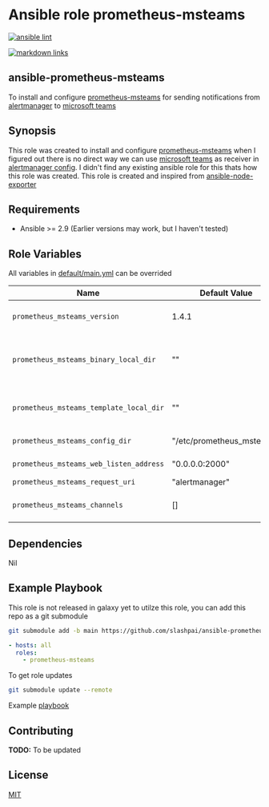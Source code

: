 # Ansible role prometheus-msteams

[![ansible lint](https://github.com/slashpai/ansible-prometheus-msteams/workflows/ansible%20lint/badge.svg)](https://github.com/slashpai/ansible-prometheus-msteams/actions?query=workflow%3Aansible-lint)

[![markdown links](https://github.com/slashpai/ansible-prometheus-msteams/workflows/md-links/badge.svg)](https://github.com/slashpai/ansible-prometheus-msteams/actions?query=workflow%3AMD-links)

## ansible-prometheus-msteams

To install and configure [prometheus-msteams](https://github.com/prometheus-msteams/prometheus-msteams) for sending notifications from [alertmanager](https://prometheus.io/docs/alerting/latest/alertmanager/) to [microsoft teams](https://www.microsoft.com/en-in/microsoft-365/microsoft-teams/group-chat-software)

## Synopsis

This role was created to install and configure [prometheus-msteams](https://github.com/prometheus-msteams/prometheus-msteams) when I figured out there is no direct way we can use [microsoft teams](https://www.microsoft.com/en-in/microsoft-365/microsoft-teams/group-chat-software) as receiver in [alertmanager config](https://prometheus.io/docs/alerting/latest/configuration/). I didn't find any existing ansible role for this thats how this role was created. This role is created and inspired from  [ansible-node-exporter](https://github.com/cloudalchemy/ansible-node-exporter)

## Requirements

* Ansible >= 2.9 (Earlier versions may work, but I haven't tested)

## Role Variables

All variables in [default/main.yml](defaults/main.yml) can be overrided

| Name           | Default Value | Description                        |
| -------------- | ------------- | -----------------------------------|
|`prometheus_msteams_version`| 1.4.1| prometheus-msteams version to install|
|`prometheus_msteams_binary_local_dir`| ""| To allow to use local packages from controller machine instead of github packages|
|`prometheus_msteams_template_local_dir`| ""| To allow to use local teams card template on controller machine than from github|
|`prometheus_msteams_config_dir`| "/etc/prometheus_msteams"| Location to store server configs |
|`prometheus_msteams_web_listen_address`| "0.0.0.0:2000"| prometheus_msteams listen addrress|
|`prometheus_msteams_request_uri`| "alertmanager" | teams-request-uri |
|`prometheus_msteams_channels`| [] | Channels to which alerts to send from alert manager|

## Dependencies

Nil

## Example Playbook

This role is not released in galaxy yet to utilze this role, you can add this repo as a git submodule

```bash
git submodule add -b main https://github.com/slashpai/ansible-prometheus-msteams.git roles/prometheus-msteams
```

```yaml
- hosts: all
  roles:
    - prometheus-msteams
```

To get role updates

```bash
git submodule update --remote
```

Example [playbook](https://github.com/slashpai/msteams_ansible)

## Contributing

**TODO:** To be updated

## License

[MIT](LICENSE)
